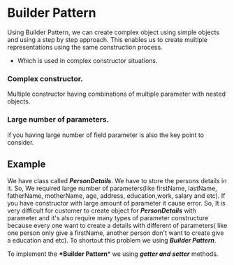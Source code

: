 # Builder Pattern
Using Builder Pattern, we can create complex object using simple objects and using a step by step approach. This enables us to create multiple representations using the same construction process.

* Which is used in complex constructor situations.
### Complex constructor.
Multiple constructor having combinations of multiple parameter with nested objects.
### Large number of parameters.
if you having large number of field parameter is also the key point to consider.

## Example
We have class called __*PersonDetails*__. We have to store the persons details in it. So, We required large number of parameters(like firstName, lastName, fatherName, motherName, age, address, education,work, salary and etc). If you have constructor with large amount of parameter it cause error. So, It is very difficult for customer to create object for __*PersonDetails*__ with parameter and it's also require many types of parameter constructure because every one want to create a details with different of parameters( like one person only give a firstName, another person don't want to create give a education and etc). To shortout this problem we using __*Builder Pattern*__. 

To implement the __*Builder Pattern__* we using __*getter and setter*__ methods.

